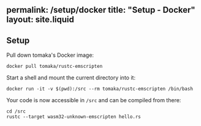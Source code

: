 permalink: /setup/docker
title: "Setup - Docker"
layout: site.liquid
---
## Setup

Pull down tomaka's Docker image:

```
docker pull tomaka/rustc-emscripten
```

Start a shell and mount the current directory into it:

```
docker run -it -v $(pwd):/src --rm tomaka/rustc-emscripten /bin/bash
```

Your code is now accessible in `/src` and can be compiled from there:

```
cd /src
rustc --target wasm32-unknown-emscripten hello.rs
```
